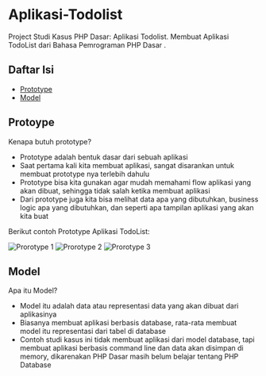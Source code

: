 # Aplikasi-Todolist

Project Studi Kasus PHP Dasar: Aplikasi Todolist.
Membuat Aplikasi TodoList dari Bahasa Pemrograman PHP Dasar .

## Daftar Isi

- [Prototype](#prototype)
- [Model](#model)

## Protoype

Kenapa butuh prototype?

- Prototype adalah bentuk dasar dari sebuah aplikasi
- Saat pertama kali kita membuat aplikasi, sangat disarankan untuk membuat prototype nya terlebih dahulu
- Prototype bisa kita gunakan agar mudah memahami flow aplikasi yang akan dibuat, sehingga tidak salah ketika membuat aplikasi
- Dari prototype juga kita bisa melihat data apa yang dibutuhkan, business logic apa yang dibutuhkan, dan seperti apa tampilan aplikasi yang akan kita buat

Berikut contoh Prototype Aplikasi TodoList:

![Prorotype 1](https://drive.google.com/file/d/1IP3qyK-LQas0uuiI1dwSL7URHVB-T1FY/view?usp=drive_link)
![Prorotype 2](https://drive.google.com/file/d/1gLvfVmutbGBPJjMYOg4ujV0mywC86JeT/view?usp=sharing)
![Prorotype 3](https://drive.google.com/file/d/1u4uwUHK_riR47pD5rChxJVquGlYVBSKm/view?usp=sharing)

## Model

Apa itu Model?

- Model itu adalah data atau representasi data yang akan dibuat dari aplikasinya
- Biasanya membuat aplikasi berbasis database, rata-rata membuat model itu representasi dari tabel di database
- Contoh studi kasus ini tidak membuat aplikasi dari model database, tapi membuat aplikasi berbasis command line dan data akan disimpan di memory, dikarenakan PHP Dasar masih belum belajar tentang PHP Database
